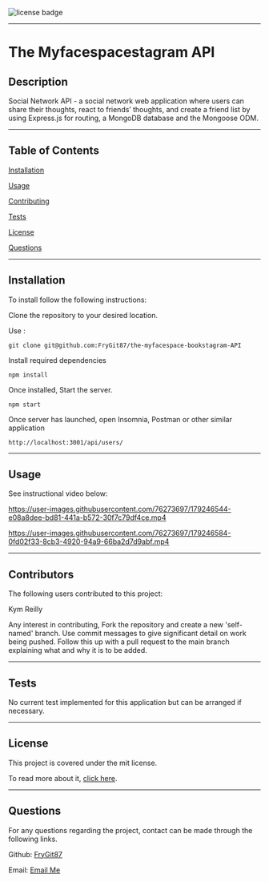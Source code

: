 ![license badge](https://img.shields.io/static/v1?label=license&message=mit&color=Green)

---

# The Myfacespacestagram API

## Description

Social Network API - a social network web application where users can share their thoughts, react to friends’ thoughts, and create a friend list by using Express.js for routing, a MongoDB database and the Mongoose ODM.

---

## Table of Contents

[Installation](https://github.com/FryGit87/the-myfacespace-bookstagram-API#installation)

[Usage](https://github.com/FryGit87/the-myfacespace-bookstagram-API#usage)

[Contributing](https://github.com/FryGit87/the-myfacespace-bookstagram-API#contributors)

[Tests](https://github.com/FryGit87/the-myfacespace-bookstagram-API#tests)

[License](https://github.com/FryGit87/the-myfacespace-bookstagram-API#license)

[Questions](https://github.com/FryGit87/the-myfacespace-bookstagram-API#questions)

---

## Installation

To install follow the following instructions:

Clone the repository to your desired location.

Use :

```
git clone git@github.com:FryGit87/the-myfacespace-bookstagram-API
```

Install required dependencies

```
npm install
```

Once installed, Start the server.

```
npm start
```

Once server has launched, open Insomnia, Postman or other similar application

```
http://localhost:3001/api/users/
```

---

## Usage

See instructional video below:


https://user-images.githubusercontent.com/76273697/179246544-e08a8dee-bd81-441a-b572-30f7c79df4ce.mp4


https://user-images.githubusercontent.com/76273697/179246584-0fd02f33-8cb3-4920-94a9-66ba2d7d9abf.mp4

---

## Contributors

The following users contributed to this project:

Kym Reilly

Any interest in contributing, Fork the repository and create a new 'self-named' branch. Use commit messages to give significant detail on work being pushed. Follow this up with a pull request to the main branch explaining what and why it is to be added.

---

## Tests

No current test implemented for this application but can be arranged if necessary.

---

## License

This project is covered under the mit license.

To read more about it, [click here](https://choosealicense.com/licenses/mit).

---

## Questions

For any questions regarding the project, contact can be made through the following links.

Github: [FryGit87](https://github.com/FryGit87)

Email: [Email Me](kymreilly.87@gmail.com)

